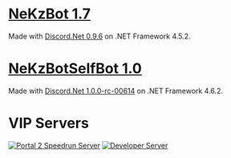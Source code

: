 # [NeKzBot 1.7](https://github.com/NeKzor/NeKzBot/tree/master/NeKzBot#nekzbot)
Made with [Discord.Net 0.9.6](https://github.com/RogueException/Discord.Net) on .NET Framework 4.5.2.

# [NeKzBotSelfBot 1.0](https://github.com/NeKzor/NeKzBot/tree/master/NeKzBotSelfBot#nekzbotselfbot)
Made with [Discord.Net 1.0.0-rc-00614](https://github.com/RogueException/Discord.Net/tree/dev) on .NET Framework 4.6.2.

# VIP Servers
[![Portal 2 Speedrun Server](https://discordapp.com/api/guilds/146404426746167296/embed.png?style=banner2)](https://discord.gg/0ohYsRHYh540eI50)
[![Developer Server](https://discordapp.com/api/guilds/208570520805965826/embed.png?style=banner2)](https://discord.gg/rEazbJn)